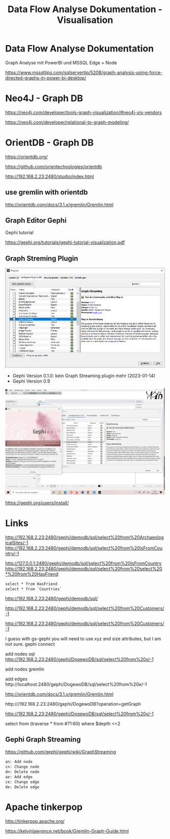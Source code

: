 ﻿---
layout: post
title:  Data Flow Analyse Dokumentation - Visualisation 
categories: [visualisation]
marp: true
tags: [gephi, data, graph,layout]
---

# Data Flow Analyse Dokumentation

Graph Analyse mit PowerBI und MSSQL Edge + Node

<https://www.mssqltips.com/sqlservertip/5208/graph-analysis-using-force-directed-graphs-in-power-bi-desktop/>

# Neo4J - Graph DB 

<https://neo4j.com/developer/tools-graph-visualization/#neo4j-vis-vendors>

<https://neo4j.com/developer/relational-to-graph-modeling/>

# OrientDB - Graph DB

<https://orientdb.org/> 

<https://github.com/orientechnologies/orientdb> 

<http://192.168.2.23:2480/studio/index.html> 

## use gremlin with orientdb

<http://orientdb.com/docs/3.1.x/gremlin/Gremlin.html>

## Graph Editor Gephi

Gephi tutorial

<https://gephi.org/tutorials/gephi-tutorial-visualization.pdf> 

## Graph Streming Plugin

![Graph Streming Plugin File](../pic/graph%20streming%20plugin%20file.png)

- Gephi Version 0.1.0:  kein Graph Streaming plugin mehr (2023-01-14)
- Gephi Version 0.9

![](pic/20230114123118_gephi.png)  

<https://gephi.org/users/install/>

# Links

<http://192.168.2.23:2480/gephi/demodb/sql/select%20from%20ArchaeologicalSites/-1>
<http://192.168.2.23:2480/gephi/demodb/sql/select%20from%20IsFromCountry/-1>

<http://127.0.0.1:2480/gephi/demodb/sql/select%20from%20IsFromCountry>
<http://192.168.2.23:2480/gephi/demodb/sql/select%20from%20select%20*%20from%20HasFriend>

    select * from HasFriend 
    select * from `Countries` 
<http://192.168.2.23:2480/gephi/demodb/sql/>

<http://192.168.2.23:2480/gephi/demodb/sql/select%20from%20Customers/-1>

<http://192.168.2.23:2480/gephi/demodb/sql/select%20from%20Customers/-1>

I guess with gs-gephi you will need to use xyz and size attributes, but I am not sure.
gephi connect

add nodes sql 
<http://192.168.2.23:2480/gephi/DogewoDB/sql/select%20from%20v/-1>

add nodes gremlin 

add edges 
http://localhost:2480/gephi/DogewoDB/sql/select%20from%20e/-1

http://orientdb.com/docs/3.1.x/gremlin/Gremlin.html

http:///192.168.2.23:2480/gephi/DogewoDB?operation=getGraph

http://192.168.2.23:2480/gephi/DogewoDB/sql/select%20from%20v/-1

select from (traverse * from #71:60) where $depth <=2

## Gephi Graph Streaming 

https://github.com/gephi/gephi/wiki/GraphStreaming


    an: Add node
    cn: Change node
    dn: Delete node
    ae: Add edge
    ce: Change edge
    de: Delete edge

# Apache tinkerpop 

<http://tinkerpop.apache.org/>

<https://kelvinlawrence.net/book/Gremlin-Graph-Guide.html>


